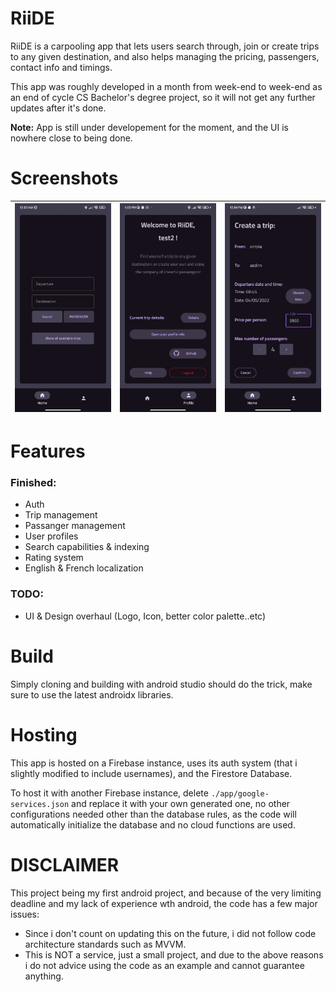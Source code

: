 # RiiDE
RiiDE is a carpooling app that lets users search through, join or create trips to any given destination, and also helps managing the pricing, passengers, contact info and timings.

This app was roughly developed in a month from week-end to week-end as an end of cycle CS Bachelor's degree project, so it will not get any further updates after it's done.

**Note:** App is still under developement for the moment, and the UI is nowhere close to being done.

# Screenshots

|![screenshot0](./screenshots/screenshot0.jpg)|![screenshot1](./screenshots/screenshot1.jpg)|![screenshot2](./screenshots/screenshot2.jpg)|
|---|---|---|

# Features
### Finished:
- Auth
- Trip management
- Passanger management
- User profiles
- Search capabilities & indexing
- Rating system
- English & French localization
### TODO:
- UI & Design overhaul (Logo, Icon, better color palette..etc)

# Build
Simply cloning and building with android studio should do the trick, make sure to use the latest androidx libraries.

# Hosting
This app is hosted on a Firebase instance, uses its auth system (that i slightly modified to include usernames), and the Firestore Database.

To host it with another Firebase instance, delete `./app/google-services.json` and replace it with your own generated one, no other configurations needed other than the database rules, as the code will automatically initialize the database and no cloud functions are used.

# DISCLAIMER
This project being my first android project, and because of the very limiting deadline and my lack of experience wth android, the code has a few major issues:
- Since i don't count on updating this on the future, i did not follow code architecture standards such as MVVM.
- This is NOT a service, just a small project, and due to the above reasons i do not advice using the code as an example and cannot guarantee anything.
